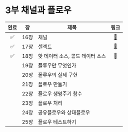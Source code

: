 # 3부 채널과 플로우

| 완료 |  장  | 제목                  |                                      링크                                       |
|:--:|:---:|---------------------|:-----------------------------------------------------------------------------:|
| ✅  | 16장 | 채널                  | [📜](https://github.com/ppeper/Kotlin-Coroutines/tree/main/docs/chapter3/16장) |
| ✅  | 17장 | 셀렉트                 | [📜](https://github.com/ppeper/Kotlin-Coroutines/tree/main/docs/chapter3/17장) |
| ✅  | 18장 | 핫 데이터 소스, 콜드 데이터 소스 | [📜](https://github.com/ppeper/Kotlin-Coroutines/tree/main/docs/chapter3/18장) |
|    | 19장 | 폴루우만 무엇인가           |                                                                               |
|    | 20장 | 폴루우의 실제 구현          |                                                                               |
|    | 21장 | 플로우 만들기             |                                                                               |
|    | 22장 | 플로우 생명주기 함수         |                                                                               |
|    | 23장 | 플로우 처리              |                                                                               |
|    | 24장 | 공유플로우와 상태플로우        |                                                                               |
|    | 25장 | 플로우 테스트하기           |                                                                               |

